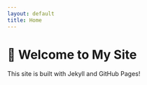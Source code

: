 ```yaml
---
layout: default
title: Home
---
```


# 👋 Welcome to My Site

This site is built with Jekyll and GitHub Pages!
